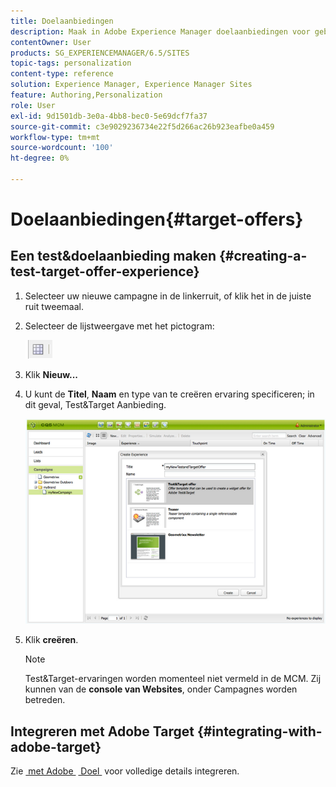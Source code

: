 ```yaml
---
title: Doelaanbiedingen
description: Maak in Adobe Experience Manager doelaanbiedingen voor gebruik in Adobe Target.
contentOwner: User
products: SG_EXPERIENCEMANAGER/6.5/SITES
topic-tags: personalization
content-type: reference
solution: Experience Manager, Experience Manager Sites
feature: Authoring,Personalization
role: User
exl-id: 9d1501db-3e0a-4bb8-bec0-5e69dcf7fa37
source-git-commit: c3e9029236734e22f5d266ac26b923eafbe0a459
workflow-type: tm+mt
source-wordcount: '100'
ht-degree: 0%

---
```


# Doelaanbiedingen{#target-offers}

## Een test&amp;doelaanbieding maken {#creating-a-test-target-offer-experience}

1. Selecteer uw nieuwe campagne in de linkerruit, of klik het in de juiste ruit tweemaal.
1. Selecteer de lijstweergave met het pictogram:

   ![&#x200B; mening van de Lijst &#x200B;](do-not-localize/chlimage_1-11.png)

1. Klik **Nieuw...**
1. U kunt de **Titel**, **Naam** en type van te creëren ervaring specificeren; in dit geval, Test&amp;Target Aanbieding.

   ![&#x200B; chlimage_1-139 &#x200B;](assets/chlimage_1-139.png)

1. Klik **creëren**.

   >[!NOTE]
   >
   >Test&amp;Target-ervaringen worden momenteel niet vermeld in de MCM. Zij kunnen van de **console van Websites**, onder Campagnes worden betreden.

## Integreren met Adobe Target {#integrating-with-adobe-target}

Zie [&#x200B; met Adobe &#x200B;](/help/sites-administering/target.md) [&#x200B; Doel &#x200B;](/help/sites-administering/target.md) voor volledige details integreren.

